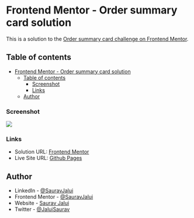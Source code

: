 # Frontend Mentor - Order summary card solution

This is a solution to the [Order summary card challenge on Frontend Mentor](https://www.frontendmentor.io/challenges/order-summary-component-QlPmajDUj).

## Table of contents

- [Frontend Mentor - Order summary card solution](#frontend-mentor---order-summary-card-solution)
  - [Table of contents](#table-of-contents)
    - [Screenshot](#screenshot)
    - [Links](#links)
  - [Author](#author)

### Screenshot

![](./screenshot.jpg)

### Links

- Solution URL: [Frontend Mentor](https://your-solution-url.com)
- Live Site URL: [Github Pages](https://sauravjalui.github.io/fem-product-preview-card/)

## Author

- LinkedIn - [@SauravJalui](https://linkedin.com/in/sauravjalui)
- Frontend Mentor - [@SauravJalui](https://www.frontendmentor.io/profile/SauravJalui)
- Website - [Saurav Jalui](https://www.sauravjalui.com)
- Twitter - [@JaluiSaurav](https://www.twitter.com/jaluisaurav)
